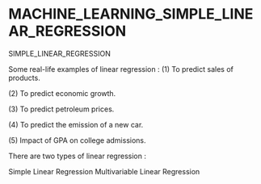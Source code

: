 # MACHINE_LEARNING_SIMPLE_LINEAR_REGRESSION
SIMPLE_LINEAR_REGRESSION

Some real-life examples of linear regression :
(1) To predict sales of products.

(2) To predict economic growth.

(3) To predict petroleum prices.

(4) To predict the emission of a new car.

(5) Impact of GPA on college admissions.

There are two types of linear regression :

Simple Linear Regression
Multivariable Linear Regression
